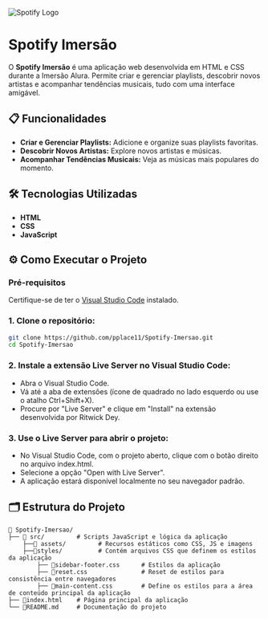 ![Spotify Logo](https://upload.wikimedia.org/wikipedia/commons/1/19/Spotify_logo_without_text.svg)

# Spotify Imersão

O **Spotify Imersão** é uma aplicação web desenvolvida em HTML e CSS durante a Imersão Alura. Permite criar e gerenciar playlists, descobrir novos artistas e acompanhar tendências musicais, tudo com uma interface amigável.

## 📋 Funcionalidades

- **Criar e Gerenciar Playlists:** Adicione e organize suas playlists favoritas.
- **Descobrir Novos Artistas:** Explore novos artistas e músicas.
- **Acompanhar Tendências Musicais:** Veja as músicas mais populares do momento.

## 🛠️ Tecnologias Utilizadas

- **HTML** 
- **CSS**
- **JavaScript**

## ⚙️ Como Executar o Projeto

### Pré-requisitos

Certifique-se de ter o [Visual Studio Code](https://code.visualstudio.com/) instalado.

### 1. **Clone o repositório:**

```bash
git clone https://github.com/pplace11/Spotify-Imersao.git
cd Spotify-Imersao
```

### 2. **Instale a extensão Live Server no Visual Studio Code:**

- Abra o Visual Studio Code.
- Vá até a aba de extensões (ícone de quadrado no lado esquerdo ou use o atalho Ctrl+Shift+X).
- Procure por "Live Server" e clique em "Install" na extensão desenvolvida por Ritwick Dey.

### 3. **Use o Live Server para abrir o projeto:**

- No Visual Studio Code, com o projeto aberto, clique com o botão direito no arquivo index.html.
- Selecione a opção "Open with Live Server".
- A aplicação estará disponível localmente no seu navegador padrão.

## 🗂️ Estrutura do Projeto

```plaintext
📁 Spotify-Imersao/
├── 📂 src/         # Scripts JavaScript e lógica da aplicação
    ├──📂 assets/         # Recursos estáticos como CSS, JS e imagens
    ├──📂styles/          # Contém arquivos CSS que definem os estilos da aplicação
        ├── 📄sidebar-footer.css      # Estilos da aplicação
        ├── 📄reset.css               # Reset de estilos para consistência entre navegadores
        ├── 📄main-content.css        # Define os estilos para a área de conteúdo principal da aplicação
├── 📄index.html    # Página principal da aplicação
└── 📄README.md     # Documentação do projeto
```
